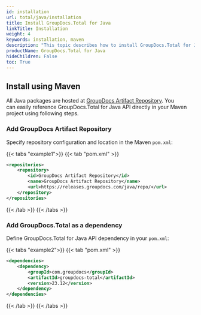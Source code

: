 ```yaml
---
id: installation
url: total/java/installation
title: Install GroupDocs.Total for Java
linkTitle: Installation
weight: 4
keywords: installation, maven
description: "This topic describes how to install GroupDocs.Total for Java."
productName: GroupDocs.Total for Java
hideChildren: False
toc: True
---
```


## Install using Maven

All Java packages are hosted at [GroupDocs Artifact Repository](https://repository.groupdocs.com/). You can easily reference GroupDocs.Total for Java API directly in your Maven project using following steps.

### Add GroupDocs Artifact Repository

Specify repository configuration and location in the Maven `pom.xml`:

{{< tabs "example1">}}
{{< tab "pom.xml" >}}
```xml
<repositories>
    <repository>
        <id>GroupDocs Artifact Repository</id>
        <name>GroupDocs Artifact Repository</name>
        <url>https://releases.groupdocs.com/java/repo/</url>
    </repository>
</repositories>
```
{{< /tab >}}
{{< /tabs >}}

### Add GroupDocs.Total as a dependency

Define GroupDocs.Total for Java API dependency in your `pom.xml`:

{{< tabs "example2">}}
{{< tab "pom.xml" >}}
```xml
<dependencies>
    <dependency>
        <groupId>com.groupdocs</groupId>
        <artifactId>groupdocs-total</artifactId>
        <version>23.12</version> 
    </dependency>
</dependencies>
```
{{< /tab >}}
{{< /tabs >}}
